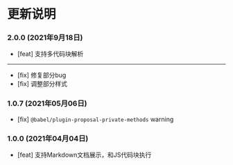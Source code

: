 # 更新说明 

### 2.0.0  (2021年9月18日)

- [feat] 支持多代码块解析

---

- [fix] 修复部分bug
- [fix] 调整部分样式

### 1.0.7  (2021年05月06日)

- [fix] `@babel/plugin-proposal-private-methods` warning
### 1.0.0  (2021年04月04日)

- [feat] 支持Markdown文档展示，和JS代码块执行

